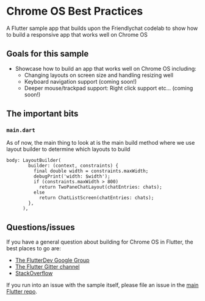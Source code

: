 # Chrome OS Best Practices

A Flutter sample app that builds upon the Friendlychat codelab to show how to build a responsive app that works well on Chrome OS

## Goals for this sample

* Showcase how to build an app that works well on Chrome OS including:
    * Changing layouts on screen size and handling resizing well
    * Keyboard navigation support (coming soon!)
    * Deeper mouse/trackpad support: Right click support etc... (coming soon!)

## The important bits

### `main.dart`

As of now, the main thing to look at is the main build method where we use layout builder to determine which layouts to build
```
body: LayoutBuilder(
        builder: (context, constraints) {
          final double width = constraints.maxWidth;
          debugPrint('width: $width');
          if (constraints.maxWidth > 800)
            return TwoPaneChatLayout(chatEntries: chats);
          else
            return ChatListScreen(chatEntries: chats);
        },
      ),
```
## Questions/issues

If you have a general question about building for Chrome OS in Flutter, the
best places to go are:

* [The FlutterDev Google Group](https://groups.google.com/forum/#!forum/flutter-dev)
* [The Flutter Gitter channel](https://gitter.im/flutter/flutter)
* [StackOverflow](https://stackoverflow.com/questions/tagged/flutter)

If you run into an issue with the sample itself, please file an issue
in the [main Flutter repo](https://github.com/flutter/flutter/issues).

